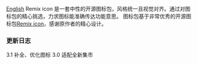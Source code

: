 [English](https://github.com/mozhux/Remix-icon/blob/master/README.md)
Remix icon 是一套中性的开源图标包，风格统一且视觉对齐。通过对图标包的精心挑选，力求图标能准确传达功能意思。
图标包基于非常优秀的开源图标包[Remix icon](https://remixicon.com/)，感谢原作者的精心设计。

### 更新日志
3.1 补全、优化图标
3.0 适配全新集市